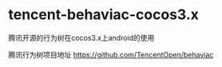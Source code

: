 # tencent-behaviac-cocos3.x
腾讯开源的行为树在cocos3.x上android的使用

腾讯行为树项目地址
https://github.com/TencentOpen/behaviac
